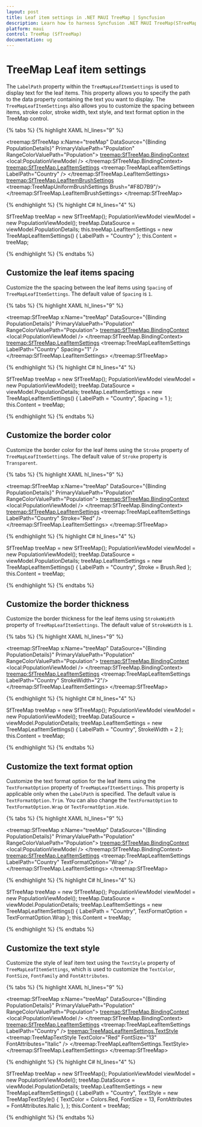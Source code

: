 ```yaml
---
layout: post
title: Leaf item settings in .NET MAUI TreeMap | Syncfusion
description: Learn how to harness Syncfusion .NET MAUI TreeMap(STreeMap) control leaf item settings for precise fill color customization, enhancing visual appeal.
platform: maui
control: TreeMap (SfTreeMap)
documentation: ug
---
```

 
# TreeMap Leaf item settings
The `LabelPath` property within the `TreeMapLeafItemSettings` is used to display text for the leaf items. This property allows you to specify the path to the data property containing the text you want to display. The `TreeMapLeafItemSettings` also allows you to customize the spacing between items, stroke color, stroke width, text style, and text format option in the TreeMap control.

{% tabs %}
{% highlight XAML hl_lines="9" %}

<treemap:SfTreeMap x:Name="treeMap"
                   DataSource="{Binding PopulationDetails}"
                   PrimaryValuePath="Population"
                   RangeColorValuePath="Population">
    <treemap:SfTreeMap.BindingContext>
        <local:PopulationViewModel />
    </treemap:SfTreeMap.BindingContext>
    <treemap:SfTreeMap.LeafItemSettings>
    <treemap:TreeMapLeafItemSettings LabelPath="Country" />
    </treemap:SfTreeMap.LeafItemSettings>
    <treemap:SfTreeMap.LeafItemBrushSettings>
        <treemap:TreeMapUniformBrushSettings Brush="#F8D7B9"/>
    </treemap:SfTreeMap.LeafItemBrushSettings>
</treemap:SfTreeMap>

{% endhighlight %}
{% highlight C# hl_lines="4"  %}

SfTreeMap treeMap = new SfTreeMap();
PopulationViewModel viewModel = new PopulationViewModel();
treeMap.DataSource = viewModel.PopulationDetails;
this.treeMap.LeafItemSettings = new TreeMapLeafItemSettings() { LabelPath = "Country" };
this.Content = treeMap;

{% endhighlight %}
{% endtabs %}

## Customize the leaf items spacing
Customize the the spacing between the leaf items using `Spacing` of `TreeMapLeafItemSettings`. The default value of `Spacing` is `1`.

{% tabs %}
{% highlight XAML hl_lines="9" %}

<treemap:SfTreeMap x:Name="treeMap"
                   DataSource="{Binding PopulationDetails}"
                   PrimaryValuePath="Population"
                   RangeColorValuePath="Population">
    <treemap:SfTreeMap.BindingContext>
        <local:PopulationViewModel />
    </treemap:SfTreeMap.BindingContext>
    <treemap:SfTreeMap.LeafItemSettings>
    <treemap:TreeMapLeafItemSettings LabelPath="Country" 
                                     Spacing="1" />
    </treemap:SfTreeMap.LeafItemSettings>
</treemap:SfTreeMap>

{% endhighlight %}
{% highlight C# hl_lines="4"  %}

SfTreeMap treeMap = new SfTreeMap();
PopulationViewModel viewModel = new PopulationViewModel();
treeMap.DataSource = viewModel.PopulationDetails;
treeMap.LeafItemSettings = new TreeMapLeafItemSettings() { LabelPath = "Country", Spacing = 1 };
this.Content = treeMap;

{% endhighlight %}
{% endtabs %}

## Customize the border color
Customize the border color for the leaf items using the `Stroke` property of `TreeMapLeafItemSettings`. The default value of `Stroke` property is `Transparent`.

{% tabs %}
{% highlight XAML hl_lines="9" %}

<treemap:SfTreeMap x:Name="treeMap"
                   DataSource="{Binding PopulationDetails}"
                   PrimaryValuePath="Population"
                   RangeColorValuePath="Population">
    <treemap:SfTreeMap.BindingContext>
        <local:PopulationViewModel />
    </treemap:SfTreeMap.BindingContext>
    <treemap:SfTreeMap.LeafItemSettings>
    <treemap:TreeMapLeafItemSettings LabelPath="Country" 
                                     Stroke="Red" />
    </treemap:SfTreeMap.LeafItemSettings>
</treemap:SfTreeMap>

{% endhighlight %}
{% highlight C# hl_lines="4"  %}

SfTreeMap treeMap = new SfTreeMap();
PopulationViewModel viewModel = new PopulationViewModel();
treeMap.DataSource = viewModel.PopulationDetails;
treeMap.LeafItemSettings = new TreeMapLeafItemSettings() { LabelPath = "Country", Stroke = Brush.Red };
this.Content = treeMap;

{% endhighlight %}
{% endtabs %}

## Customize the border thickness
Customize the border thickness for the leaf items using `StrokeWidth` property of `TreeMapLeafItemSettings`. The default value of `StrokeWidth` is `1`.

{% tabs %}
{% highlight XAML hl_lines="9" %}

<treemap:SfTreeMap x:Name="treeMap"
                   DataSource="{Binding PopulationDetails}"
                   PrimaryValuePath="Population"
                   RangeColorValuePath="Population">
    <treemap:SfTreeMap.BindingContext>
        <local:PopulationViewModel />
    </treemap:SfTreeMap.BindingContext>
    <treemap:SfTreeMap.LeafItemSettings>
    <treemap:TreeMapLeafItemSettings LabelPath="Country" 
                                     StrokeWidth="2"/>
    </treemap:SfTreeMap.LeafItemSettings>
</treemap:SfTreeMap>

{% endhighlight %}
{% highlight C# hl_lines="4"  %}

SfTreeMap treeMap = new SfTreeMap();
PopulationViewModel viewModel = new PopulationViewModel();
treeMap.DataSource = viewModel.PopulationDetails;
treeMap.LeafItemSettings = new TreeMapLeafItemSettings() { LabelPath = "Country", StrokeWidth = 2 };
this.Content = treeMap;

{% endhighlight %}
{% endtabs %}

## Customize the text format option
Customize the text format option for the leaf items using the `TextFormatOption` property of `TreeMapLeafItemSettings`. This property is applicable only when the `LabelPath` is specified. The default value is `TextFormatOption.Trim`. You can also change the `TextFormatOption` to `TextFormatOption.Wrap` or `TextFormatOption.Hide`.

{% tabs %}
{% highlight XAML hl_lines="9" %}

<treemap:SfTreeMap x:Name="treeMap"
                   DataSource="{Binding PopulationDetails}"
                   PrimaryValuePath="Population"
                   RangeColorValuePath="Population">
    <treemap:SfTreeMap.BindingContext>
        <local:PopulationViewModel />
    </treemap:SfTreeMap.BindingContext>
    <treemap:SfTreeMap.LeafItemSettings>
    <treemap:TreeMapLeafItemSettings LabelPath="Country" 
                                     TextFormatOption="Wrap" />
    </treemap:SfTreeMap.LeafItemSettings>
</treemap:SfTreeMap>

{% endhighlight %}
{% highlight C# hl_lines="4"  %}

SfTreeMap treeMap = new SfTreeMap();
PopulationViewModel viewModel = new PopulationViewModel();
treeMap.DataSource = viewModel.PopulationDetails;
treeMap.LeafItemSettings = new TreeMapLeafItemSettings() { LabelPath = "Country", TextFormatOption = TextFormatOption.Wrap };
this.Content = treeMap;

{% endhighlight %}
{% endtabs %}

## Customize the text style
Customize the style of leaf item text using the `TextStyle` property of `TreeMapLeafItemSettings`, which is used to customize the `TextColor`, `FontSize`, `FontFamily` and `FontAttributes`.

{% tabs %}
{% highlight XAML hl_lines="9" %}

<treemap:SfTreeMap x:Name="treeMap"
                   DataSource="{Binding PopulationDetails}"
                   PrimaryValuePath="Population"
                   RangeColorValuePath="Population">
    <treemap:SfTreeMap.BindingContext>
        <local:PopulationViewModel />
    </treemap:SfTreeMap.BindingContext>
    <treemap:SfTreeMap.LeafItemSettings>
    <treemap:TreeMapLeafItemSettings LabelPath="Country" />
        <treemap:TreeMapLeafItemSettings.TextStyle>
            <treemap:TreeMapTextStyle TextColor="Red" 
                                      FontSize="13" 
                                      FontAttributes="Italic" />
        </treemap:TreeMapLeafItemSettings.TextStyle>
    </treemap:SfTreeMap.LeafItemSettings>
</treemap:SfTreeMap>

{% endhighlight %}
{% highlight C# hl_lines="4"  %}

SfTreeMap treeMap = new SfTreeMap();
PopulationViewModel viewModel = new PopulationViewModel();
treeMap.DataSource = viewModel.PopulationDetails;
treeMap.LeafItemSettings = new TreeMapLeafItemSettings() 
{ 
    LabelPath = "Country", 
    TextStyle = new TreeMapTextStyle() { TextColor = Colors.Red, FontSize = 13, FontAttributes = FontAttributes.Italic },
};
this.Content = treeMap;

{% endhighlight %}
{% endtabs %}